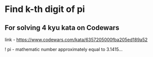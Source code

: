 # Find k-th digit of pi
## For solving 4 kyu kata on Codewars
link - https://www.codewars.com/kata/6357205000fba205ed189a52

! pi - mathematic number approximately equal to 3.1415...

